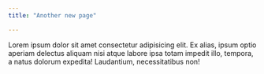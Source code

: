 ```yaml
---
title: "Another new page"

---
```


Lorem ipsum dolor sit amet consectetur adipisicing elit. Ex alias, ipsum optio aperiam delectus aliquam nisi atque labore ipsa totam impedit illo, tempora, a natus dolorum expedita! Laudantium, necessitatibus non!
